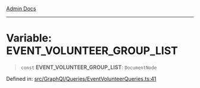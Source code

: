 [Admin Docs](/)

***

# Variable: EVENT\_VOLUNTEER\_GROUP\_LIST

> `const` **EVENT\_VOLUNTEER\_GROUP\_LIST**: `DocumentNode`

Defined in: [src/GraphQl/Queries/EventVolunteerQueries.ts:41](https://github.com/PalisadoesFoundation/talawa-admin/blob/main/src/GraphQl/Queries/EventVolunteerQueries.ts#L41)
